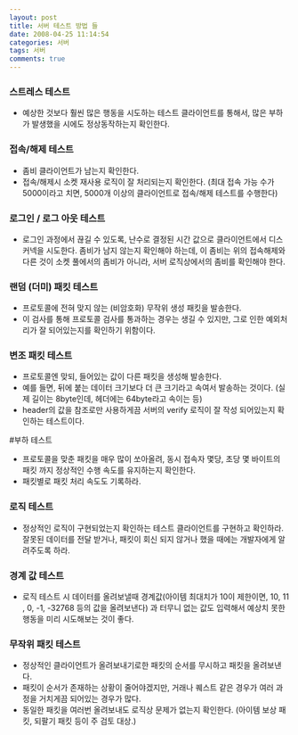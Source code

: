 ```yaml
---
layout: post
title: 서버 테스트 방법 들
date: 2008-04-25 11:14:54
categories: 서버
tags: 서버
comments: true
---
```


### 스트레스 테스트
* 예상한 것보다 훨씬 많은 행동을 시도하는 테스트 클라이언트를 통해서, 많은 부하가 발생했을 시에도 정상동작하는지 확인한다.

### 접속/해제 테스트
* 좀비 클라이언트가 남는지 확인한다.
* 접속/해제시 소켓 재사용 로직이 잘 처리되는지 확인한다. (최대 접속 가능 수가 5000이라고 치면, 5000개 이상의 클라이언트로 접속/해제 테스트를 수행한다)

### 로그인 / 로그 아웃 테스트
* 로그인 과정에서 끊길 수 있도록, 난수로 결정된 시간 값으로 클라이언트에서 디스커넥을 시도한다. 좀비가 남지 않는지 확인해야 하는데, 이 좀비는 위의 접속해제와 다른 것이 소켓 풀에서의 좀비가 아니라, 서버 로직상에서의 좀비를 확인해야 한다.

### 랜덤 (더미) 패킷 테스트 
* 프로토콜에 전혀 맞지 않는 (비암호화) 무작위 생성 패킷을 발송한다.
* 이 검사를 통해 프로토콜 검사를 통과하는 경우는 생길 수 있지만, 그로 인한 예외처리가 잘 되어있는지를 확인하기 위함이다.

### 변조 패킷 테스트 
* 프로토콜엔 맞되, 들어있는 값이 다른 패킷을 생성해 발송한다.
* 예를 들면, 뒤에 붙는 데이터 크기보다 더 큰 크기라고 속여서 발송하는 것이다. (실제 길이는 8byte인데, 헤더에는 64byte라고 속이는 등)
* header의 값을 참조로만 사용하게끔 서버의 verify 로직이 잘 작성 되어있는지 확인하는 테스트이다.

#부하 테스트
* 프로토콜을 맞춘 패킷을 매우 많이 쏘아올려, 동시 접속자 몇당, 초당 몇 바이트의 패킷 까지 정상적인 수행 속도를 유지하는지 확인한다.
* 패킷별로 패킷 처리 속도도 기록하라.

### 로직 테스트
* 정상적인 로직이 구현되었는지 확인하는 테스트 클라이언트를 구현하고 확인하라. 잘못된 데이터를 전달 받거나, 패킷이 회신 되지 않거나 했을 때에는 개발자에게 알려주도록 하라.

### 경계 값 테스트
* 로직 테스트 시 데이터를 올려보낼때 경계값(아이템 최대치가 10이 제한이면, 10, 11 , 0, -1, -32768 등의 값을 올려보낸다) 과 터무니 없는 값도 입력해서 예상치 못한 행동을 미리 시도해보는 것이 좋다.

### 무작위 패킷 테스트
* 정상적인 클라이언트가 올려보내기로한 패킷의 순서를 무시하고 패킷을 올려보낸다.
* 패킷이 순서가 존재하는 상황이 줄어야겠지만, 거래나 퀘스트 같은 경우가 여러 과정을 거치게끔 되어있는 경우가 많다.
* 동일한 패킷을 여러번 올려보내도 로직상 문제가 없는지 확인한다. (아이템 보상 패킷, 되팔기 패킷 등이 주 검토 대상.)